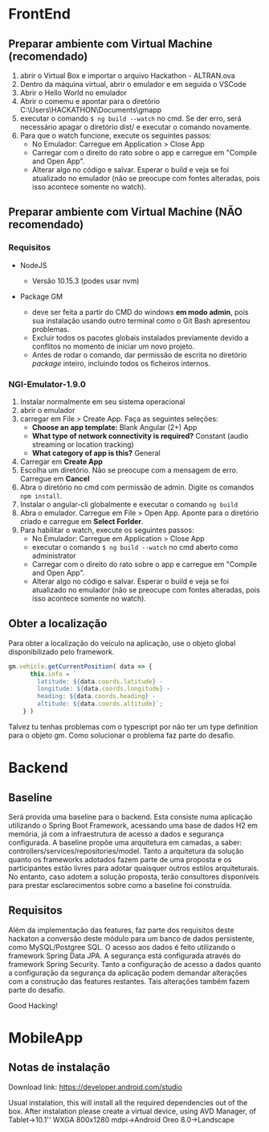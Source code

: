 # FrontEnd

## Preparar ambiente com Virtual Machine (recomendado)

1. abrir o Virtual Box e importar o arquivo Hackathon - ALTRAN.ova
1. Dentro da máquina virtual, abrir o emulador e em seguida o VSCode
1. Abrir o Hello World no emulador
1. Abrir o comemu e apontar para o diretório C:\Users\HACKATHON\Documents\gmapp
1. executar o comando `$ ng build --watch` no cmd. Se der erro, será necessário apagar o diretório dist/ e executar o comando novamente.
1. Para que o watch funcione, execute os seguintes passos:
    - No Emulador: Carregue em Application > Close App
    - Carregar com o direito do rato sobre o app e carregue em "Compile and Open App". 
    - Alterar algo no código e salvar. Esperar o build e veja se foi atualizado no emulador (não se preocupe com fontes alteradas, pois isso acontece somente no watch).



## Preparar ambiente com Virtual Machine (NÃO recomendado)

### Requisitos

- NodeJS
  - Versão 10.15.3 (podes usar nvm)

- Package GM
  - deve ser feita a partir do CMD do windows **em modo admin**, pois sua instalação usando outro terminal como o Git Bash apresentou problemas.
  - Excluir todos os pacotes globais instalados previamente devido a conflitos no momento de iniciar um novo projeto.
  - Antes de rodar o comando, dar permissão de escrita no diretório *package* inteiro, incluindo todos os ficheiros internos.



### NGI-Emulator-1.9.0
  1. Instalar normalmente em seu sistema operacional
  1. abrir o emulador
  1. carregar em File > Create App. Faça as seguintes seleções:
      - **Choose an app template:** Blank Angular (2+) App
      - **What type of network connectivity is required?** Constant (audio streaming or location tracking)
      - **What category of app is this?** General
  1. Carregar em **Create App**
  1. Escolha um diretório. Não se preocupe com a mensagem de erro. Carregue em **Cancel**
  1. Abra o diretório no cmd com permissão de admin. Digite os comandos `npm install`.
  1. Instalar o angular-cli globalmente e executar o comando `ng build`
  1. Abra o emulador. Carregue em File > Open App. Aponte para o diretório criado e carregue em **Select Forlder**.
  1. Para habilitar o watch, execute os seguintes passos:
      - No Emulador: Carregue em Application > Close App
      - executar o comando `$ ng build --watch` no cmd aberto como administrator
      - Carregar com o direito do rato sobre o app e carregue em "Compile and Open App". 
      - Alterar algo no código e salvar. Esperar o build e veja se foi atualizado no emulador (não se preocupe com fontes alteradas, pois isso acontece somente no watch).

## Obter a localização

Para obter a localização do veículo na aplicação, use o objeto global disponibilizado pelo framework.

```js
gm.vehicle.getCurrentPosition( data => {
      this.info = `
        latitude: ${data.coords.latitude} -
        longitude: ${data.coords.longitude} -
        heading: ${data.coords.heading} -
        altitude: ${data.coords.altitude}`;
    } )
```
Talvez tu tenhas problemas com o typescript por não ter um type definition para o objeto gm. Como solucionar o problema faz parte do desafio.

# Backend

## Baseline

Será provida uma baseline para o backend. Esta consiste numa aplicação utilizando o Spring Boot Framework, acessando uma base de dados H2 em memória, já com a infraestrutura de acesso a dados e segurança configurada. A baseline propõe uma arquitetura em camadas, a saber: controllers/services/repositories/model. Tanto a arquitetura da solução quanto os frameworks adotados fazem parte de uma proposta e os participantes estão livres para adotar quaisquer outros estilos arquiteturais. No entanto, caso adotem a solução proposta, terão consultores disponíveis para prestar esclarecimentos sobre como a baseline foi construída.

## Requisitos

Além da implementação das features, faz parte dos requisitos deste hackaton a conversão deste módulo para um banco de dados persistente, como MySQL/Postgree SQL. O acesso aos dados é feito utilizando o framework Spring Data JPA. A segurança está configurada através do framework Spring Security. Tanto a configuração de acesso a dados quanto a configuração da segurança da aplicação podem demandar alterações com a construção das features restantes. Tais alterações também fazem parte do desafio.

Good Hacking!

# MobileApp

## Notas de instalação

Download link:
https://developer.android.com/studio

Usual instalation, this will install all the required dependencies out of the box.
After instalation please create a virtual device, using AVD Manager, of Tablet->10.1'' WXGA 800x1280 mdpi->Android Oreo 8.0->Landscape
